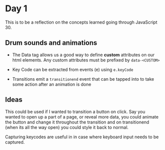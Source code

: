 # Day 1

This is to be a reflection on the concepts learned going through JavaScript 30.

## Drum sounds and animations

* The Data tag allows us a good way to define **custom** attributes on our html elements. Any custom attributes must be prefixed by `data-<CUSTOM>`

* Key Code can be extracted from events (e) using `e.keyCode`

* Transitions emit a `transitionend` event that can be tapped into to take some action after an animation is done

## Ideas

This could be used if I wanted to transition a button on click. Say you wanted to open up a part of a page, or reveal more data, you could animate the button and change it throughout the transition and on transitionend (when its all the way open) you could style it back to normal.

Capturing keycodes are useful in in case where keyboard input needs to be captured.

